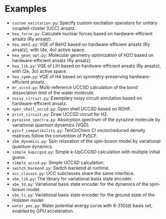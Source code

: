 # Examples

- `custom_excitation.py`: Specify custom excitation operators for unitary coupled-cluster (UCC) ansatz.
- `hea_force.py`: Calculate nuclear forces based on hardware-efficient ansatz (Ry ansatz).
- `hea_beh2.py`: VQE of BeH2 based on hardware-efficient ansatz (Ry ansatz), with (4e, 4o) active space.
- `hea_geom_opt.py`: Molecular geometry optimization of H2O based on hardware-efficient ansatz (Ry ansatz).
- `hea_lih.py`: VQE of LiH based on hardware-efficient ansatz (Ry ansatz), with (2e, 3o) active space.
- `hea_symm.py`: VQE of H4 based on symmetry-preserving hardware-efficient ansatz.
- `mr_uccsd.py`: Multi-reference UCCSD calculation of the bond dissociation limit of the water molecule.
- `noisy_circuit.py`: Exemplary noisy circuit simulation based on hardware-efficient ansatz.
- `open_shell_uccsd.py`: Open shell UCCSD based on ROHF.
- `print_circuit.py`: Draw UCCSD circuit for H2.
- `pyrazine_spectra.py`: Absorption spectrum of the pyrazine molecule by variational quantum dynamics (VQD).
- `pyscf_compatibility.py`: TenCirChem CI vector/reduced density matrices follow the convention of PySCF.
- `sbm_dynamics.py`: Spin relaxation of the spin-boson model by variational quantum dynamics.
- `simple_kupccgsd.py`: Simple k-UpCCGSD calculation with multiple initial guess.
- `simple_uccsd.py`: Simple UCCSD calculation.
- `switch_backend.py`: Switch backend at runtime.
- `ucc_classes.py`: UCC subclasses share the same interface.
- `vbe_lib.py`: The library for variational basis state encoder.
- `vbe_td.py`: Variational basis state encoder for the dynamics of the spin-boson model.
- `vbe_ti.py`: Variational basis state encoder for the ground state of the Holstein model.
- `water_pes.py`: Water potential energy curve with 6-31G(d) basis set, enabled by GPU acceleration.
